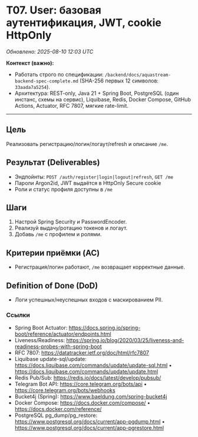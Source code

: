 # T07. User: базовая аутентификация, JWT, cookie HttpOnly

_Обновлено: 2025-08-10 12:03 UTC_

**Контекст (важно):**
- Работать строго по спецификации: `/backend/docs/aquastream-backend-spec-complete.md` (SHA-256 первых 12 символов: `33aada7a5254`). 
- Архитектура: REST-only, Java 21 + Spring Boot, PostgreSQL (один инстанс, схемы на сервис), Liquibase, Redis, Docker Compose, GitHub Actions, Actuator, RFC 7807, мягкие rate-limit.

---

## Цель
Реализовать регистрацию/логин/логаут/refresh и описание `/me`.

## Результат (Deliverables)
- Эндпойнты: `POST /auth/register|login|logout|refresh`, `GET /me`
- Пароли Argon2id, JWT выдаётся в HttpOnly Secure cookie
- Роли и статус профиля доступны в `/me`

## Шаги
1. Настрой Spring Security и PasswordEncoder.
2. Реализуй выдачу/ротацию токенов и логаут.
3. Добавь `/me` c профилем и ролями.

## Критерии приёмки (AC)
- Регистрация/логин работают, `/me` возвращает корректные данные.

## Definition of Done (DoD)
- Логи успешных/неуспешных входов с маскированием PII.


### Ссылки
- Spring Boot Actuator: https://docs.spring.io/spring-boot/reference/actuator/endpoints.html
- Liveness/Readiness: https://spring.io/blog/2020/03/25/liveness-and-readiness-probes-with-spring-boot
- RFC 7807: https://datatracker.ietf.org/doc/html/rfc7807
- Liquibase update-sql/update: https://docs.liquibase.com/commands/update/update-sql.html • https://docs.liquibase.com/commands/update/update.html
- Redis Pub/Sub: https://redis.io/docs/latest/develop/pubsub/
- Telegram Bot API: https://core.telegram.org/bots/api • https://core.telegram.org/bots/webhooks
- Bucket4j (Spring): https://www.baeldung.com/spring-bucket4j
- Docker Compose: https://docs.docker.com/compose/ • https://docs.docker.com/reference/
- PostgreSQL pg_dump/pg_restore: https://www.postgresql.org/docs/current/app-pgdump.html • https://www.postgresql.org/docs/current/app-pgrestore.html
